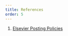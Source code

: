 ```yaml
---
title: References
order: 5
---
```


1.  [Elsevier Posting Policies](https://www.elsevier.com/about/policies/article-posting-policy#published-journal-article)